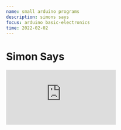 ```yaml
---
name: small arduino programs
description: simons says
focus: arduino basic-electronics
time: 2022-02-02
---
```


# Simon Says

<iframe src="https://www.youtube.com/embed/M-Pe4tOBU7M?si=T-x4ymdAYy-eqiQi&autoplay=1" title="YouTube video player" frameborder="0" allow="accelerometer; autoplay; clipboard-write; encrypted-media; gyroscope; picture-in-picture; web-share" allowfullscreen></iframe>
